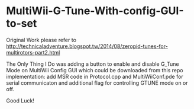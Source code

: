 # MultiWii-G-Tune-With-config-GUI-to-set
Original Work please refer to http://technicaladventure.blogspot.tw/2014/08/zeropid-tunes-for-multirotors-part2.html

The Only Thing I Do was adding a button to enable and disable G_Tune Mode on MultiWii Config GUI which could be downloaded from this repo
implementation: add MSR code in Protocol.cpp and MultiWiiConf.pde for serial communicaton and additional flag for controlling GTUNE mode on or off.

Good Luck!
